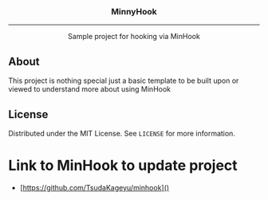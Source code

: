 <!--
*** Thanks for checking out this README Template. If you have a suggestion that would
*** make this better, please fork the repo and create a pull request or simply open
*** an issue with the tag "enhancement".
*** Thanks again! Now go create something AMAZING! :D
***
***
***
*** To avoid retyping too much info. Do a search and replace for the following:
*** github_username, repo, twitter_handle, email
-->
<!-- PROJECT LOGO -->
<br />

  <h3 align="center">MinnyHook</h3>
  <hr>

  <p align="center">
    Sample project for hooking via MinHook
    <br />
  </p>

<!-- USAGE EXAMPLES -->
## About

This project is nothing special just a basic template to be built upon or viewed to understand more about using MinHook


<!-- LICENSE -->
## License

Distributed under the MIT License. See `LICENSE` for more information.


<!-- ACKNOWLEDGEMENTS -->
# Link to MinHook to update project

* [https://github.com/TsudaKageyu/minhook]()
